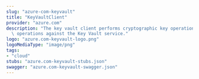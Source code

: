 ```yaml
---
slug: "azure-com-keyvault"
title: "KeyVaultClient"
provider: "azure.com"
description: "The key vault client performs cryptographic key operations and vault\
  \ operations against the Key Vault service."
logo: "azure.com-keyvault-logo.png"
logoMediaType: "image/png"
tags:
- "cloud"
stubs: "azure.com-keyvault-stubs.json"
swagger: "azure.com-keyvault-swagger.json"
---
```

